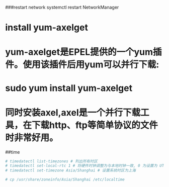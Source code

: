 ###restart network
systemctl restart NetworkManager


# install yum-axelget
# yum-axelget是EPEL提供的一个yum插件。使用该插件后用yum可以并行下载:
# sudo yum install yum-axelget
# 同时安装axel,axel是一个并行下载工具，在下载http、ftp等简单协议的文件时非常好用。

##time

```bash
# timedatectl list-timezones # 列出所有时区
# timedatectl set-local-rtc 1 # 将硬件时钟调整为与本地时钟一致, 0 为设置为 UTC 时间
# timedatectl set-timezone Asia/Shanghai # 设置系统时区为上海

# cp /usr/share/zoneinfo/Asia/Shanghai /etc/localtime
```

